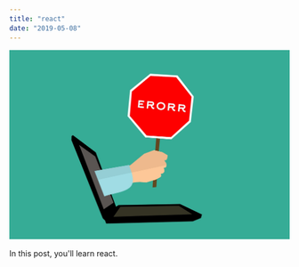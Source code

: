 ```yaml
---
title: "react"
date: "2019-05-08"
---
```


![mistake](./mistake.jpg)

In this post, you'll learn react.
